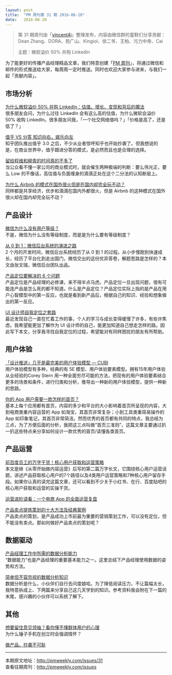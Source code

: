 ```yaml
---
layout: post
title:  "PM 周刊第 31 期 2016-06-20"
date:   2016-06-20
---
```


> 第 31 期周刊由「[vincent4j](http://pmweekly.com/contributors#dean)」整理发布，内容由微信群的童鞋们分享贡献：Dean Zhang、DORA、苑广山、Kingiol、徐二爷、王柏、污力中帝、Cai
> 
> 主题：微软溢价 50% 并购 LinkedIn

为了能更好的传播产品经理精品文章，我们特意创建「[PM 周刊](http://pmweekly.com/)」，将通过微信和邮件的形式推送给大家，每周周一定时推送。同时也欢迎大家参与进来，与我们一起「贡献内容」。

## 市场分析  

[为什么微软溢价 50% 并购 LinkedIn：估值、增长、变现和背后的魔法](http://mp.weixin.qq.com/s?__biz=MzI2MTAxOTk5OQ==&mid=2650940866&idx=1&sn=a0bad83d19815a3396e01b2a606b254f&scene=23&srcid=0614Zjmx25Y8q4qpywB0JcwM#rd)   
很多朋友会问，为什么过往 LinkedIn 会有这么高的估值，为什么微软会溢价 50% 收购 LinkedIn。很多朋友问我，「一个社交网络值吗？」「价格是高了，还是低了？」

[值乎 VS 分答 知识向右，娱乐向左](http://mp.weixin.qq.com/s?__biz=MzAxMzc5NDAyMw==&mid=2650509932&idx=1&sn=db255dae0a20cfa62ade44527a5ccc67&scene=23&srcid=0616AWhvL8dQjjwsKaPpRiG1#rd)   
知乎团队推出值乎 3.0 之后，不少从业者惊呼知乎也开始抄袭了。但我想说的是，在商业世界中，值乎跟进分答的模式，是必然而且也是合理的选择。   

[留给程维和柳青的时间真的不多了](https://mp.weixin.qq.com/s?__biz=MzA5NzAzMjIxMw==&mid=2650924442&idx=2&sn=d26564bd05d33d87cee72b9f1fb5c47d&scene=1&srcid=0616aCjpqVUKWkOV5a0q1V7V&from=groupmessage&isappinstalled=0&key=18e81ac7415f67c4bb328b596f729a2bbb3dbf63d28a26182c11385af5cfce1f94b8e4426fe6ae8958990fe4e338c6fd&ascene=1&uin=NDgwNzA1&devicetype=iPhone+OS9.3.2&version=16031312&nettype=WIFI&fontScale=100&pass_ticket=ZANpVDDQMRr%2Fm4eUgKrzequngnWJxOE%2B1W585tHJj1o%3D)   
当公众看不懂一家公司的商业模式时，就会催生两种极端的判断：要么伟光正，要么 Low 的不像话，高估值与负面缠身的滴滴正处在这个二分法的认知断层上。   

[为什么 Airbnb 的模式在国外很火但是在国内却完全玩不动？](http://www.pmcaff.com/discuss/index/249200178492480)   
同样都是共享经济，优步和滴滴在国内外都很火，但是 Airbnb 的这种模式在国外很火却在国内却完全玩不动？  

## 产品设计

[微信为什么没有用户等级？](http://www.pmcaff.com/discuss/index/1000000000144905)   
不是，微信为什么没有等级制度，而是是为什么要有等级制度？  

[从 0 到 1：微信后台系统的演进之路](http://mp.weixin.qq.com/s?__biz=MjM5MDE0Mjc4MA==&mid=402340325&idx=1&sn=5b7bf6025b1a83a0e529e630fc95ae28&scene=23&srcid=0616nEkq0d8VVcAiYnMcK1Ro#rd)   
2 个月的开发时间，微信后台系统经历了从 0 到 1 的过程。从小步慢跑到快速成长，经历了平台化到走出国门，微信交出的这份优异答卷，解题思路是怎样的？本文由张文瑞，微信后台团队出品。   

[产品定位要解决的 6 个问题](http://mp.weixin.qq.com/s?__biz=MzAxMzc5NDAyMw==&mid=2650509814&idx=1&sn=861120b25c86b62840a4a1fd4d20c713&scene=23&srcid=0616AQIVjuPwQh6QRkg0S076#rd)   
产品定位是产品经理的必修课，来不得半点马虎。产品定位一旦出现问题，很有可能连产品是怎么死的都不知道。什么是产品定位？产品定位实际上指的是产品在用户心智模型中的第一反应，也就是看到新产品后，根据自己的知识、经验和想象做出的第一反应。   

[UI 设计师自我定位之套路](https://zhuanlan.zhihu.com/p/21371665)   
最近发现自己一直在忙着工作的事，个人的学习与成长变得缓慢了许多，有些许焦虑。我希望能更加了解作为 UI 设计师的自己，能更加知道自己想走怎样的路。因此写下本文，分享我寻找自我定位的过程，希望能对有同样困扰的朋友有所帮助。   

## 用户体验

[「设计推送」几乎是最完美的用户体验模型 — CUBI](http://mp.weixin.qq.com/s?__biz=MjM5NjA1NzEwMA==&mid=2651003836&idx=1&sn=a5ca3c442c27c997907490dd0c1f8d11&scene=23&srcid=0618UGvJI9OqUf5lAaYQioLq#rd)   
用户体验模型有多种，经典的有 5E 模型、用户体验要素模型。拥有15年用户体验从业经验的Corey Stern 用一种全面穷尽可能的方法，把现有的用户体验要素结合更多的场景和条件，进行归类和分析，推导出一种新的用户体验模型，提供一种新的思路。  

[你的 App 用户需要一款怎样的首页？](http://mp.weixin.qq.com/s?__biz=MzAxMzc5NDAyMw==&mid=2650509772&idx=1&sn=e292dcd48e8846626fcc93aa7634e132&scene=23&srcid=06194Fr6IUBEuGPrIeUYXrU3#rd)   
基本上每个应用都有首页，内容的多少和平台的大小影响着首页所呈现的内容，大到电商类重内容运营的 App 如淘宝，其首页非常复杂；小到工具类重简易操作的 App 如印象笔记，其首页非常简洁。然而优秀的首页都有共同的特点，我总结为三点，为了方便后面的分析，我把这三点叫做“首页三准则”，这篇文章主要通过扒一扒这些特点来分享如何设计一款优秀的首页/读懂各类首页。  


## 产品运营

[前百度员工的万字干货！核心用户获取和运营策略](http://mp.weixin.qq.com/s?__biz=MjM5NjAyMzcyMA==&mid=2659990330&idx=1&sn=8f0c980c13dfac043e3e743fcd0723e2&scene=23&srcid=0615zLI7a0BajluPnyY9rIAu#rd)   
本文是继《从零开始做内容运营》后写的第二篇万字长文，它围绕核心用户运营话题，讲述产品获取核心用户的7个路径以及4类用户运营策略和7种核心用户留存手段。如果你认真的读完这篇文章，还可以看到不少关于小红书、在行、百度贴吧的核心用户获取和运营的实操干货。   

[运营进阶请看：一个电商 App 的全面运营复盘](http://mp.weixin.qq.com/s?__biz=MzAxMzc5NDAyMw==&mid=2650509931&idx=1&sn=1e240c0f27b36402d5d0a99f83ba4ad7&scene=23&srcid=0615mjOmJfYj1DocCBf9nVD3#rd)  

[产品卖点提炼策划的十大方法及经典案例](http://mp.weixin.qq.com/s?__biz=MjM5NTE0Nzc2MA==&mid=2653947115&idx=3&sn=04c00c0c5a2f5bd2115cfc9fbfef85c1&scene=23&srcid=0616Dm0CpSqapdKE3fK5Zo0G#rd)    
产品卖点的策划，是产品成功上市前最为重要的营销策划工作，可以没有定位，但不能没有卖点。那如何做好产品卖点的策划呢？  

## 数据驱动

[产品经理工作中所需的数据分析能力](http://mp.weixin.qq.com/s?__biz=MjM5MjAxMDM4MA==&mid=2651885762&idx=1&sn=f4bf1979d63ce54e31e10bcb36f1032b&scene=23&srcid=0614ARvf3CMK5FifkuZuP13P#rd)   
“数据能力”也是产品经理的重要基本能力之一。这里总结下产品经理使用数据的姿势和方法。  

[简单但不容忽视的数据分析知识](http://mp.weixin.qq.com/s?__biz=MjM5NTQ5MjIyMA==&mid=2654537137&idx=1&sn=f318c4e2975af27fe10a488a2263651d&scene=23&srcid=0618X4UiczrTDXBjEQrnCHzC#rd)  
数据分析是什么，小伙伴们自行去问度娘哈。为了降低阅读压力，不让篇幅太长，我特意拆成上、下两篇来分享自己这几天学到的知识。参考资料我会附在下一篇的末尾，感兴趣的小伙伴可以系统了解下。   

## 其他

[想要留住意见领袖？看你懂不懂群体用户的心理](http://www.pmcaff.com/article/index/265333085954176)   
为什么锤子手机在创立时会强调情怀？   

[做产品，抄袭不可耻](http://mp.weixin.qq.com/s?__biz=MzAxMzc5NDAyMw==&mid=2650509938&idx=1&sn=3c5e053ad04c8b7b8e8e5ea9f924e37a&scene=23&srcid=0617pxOMlBbEBYvoTq6PF7QG#rd)  

---
本期原文地址：<http://pmweekly.com/issues/31>     
查看往期周刊：<http://pmweekly.com/issues>     